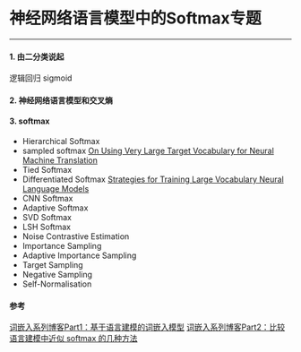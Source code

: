 # 神经网络语言模型中的Softmax专题
---
#### 1. 由二分类说起
逻辑回归
sigmoid

#### 2. 神经网络语言模型和交叉熵

#### 3. softmax

- Hierarchical Softmax
- sampled softmax [On Using Very Large Target Vocabulary for Neural Machine Translation](https://arxiv.org/pdf/1412.2007.pdf)
- Tied Softmax
- Differentiated Softmax [Strategies for Training Large Vocabulary Neural Language Models](http://arxiv.org/abs/1512.04906)
- CNN Softmax
- Adaptive Softmax
- SVD Softmax
- LSH Softmax
- Noise Contrastive Estimation
- Importance Sampling
- Adaptive Importance Sampling
- Target Sampling 
- Negative Sampling
- Self-Normalisation

#### 参考
[词嵌入系列博客Part1：基于语言建模的词嵌入模型](https://www.jiqizhixin.com/articles/2016-10-23-2)
[词嵌入系列博客Part2：比较语言建模中近似 softmax 的几种方法](https://www.jiqizhixin.com/articles/2016-10-26)